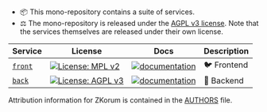 - :package: This mono-repository contains a suite of services.
- :balance_scale: The mono-repository is released under the [AGPL v3 license](./COPYING). Note that the services themselves are released under their own license.

| Service                     | License                                                                                                | Docs                                                                           | Description               |
| --------------------------- | ------------------------------------------------------------------------------------------------------ | ------------------------------------------------------------------------------ | ------------------------- |
| [`front`](./services/front) | [![License: MPL v2](https://img.shields.io/badge/License-MPL%20v2-blue.svg)](./services/front/COPYING)  | [![documentation](https://img.shields.io/badge/readme-blue)](./services/front) | :bird: Frontend           |
| [`back`](./services/back)   | [![License: AGPL v3](https://img.shields.io/badge/License-AGPL%20v3-blue.svg)](./services/back/COPYING) | [![documentation](https://img.shields.io/badge/readme-blue)](./services/back)  | :thought_balloon: Backend |

Attribution information for ZKorum is contained in the [AUTHORS](AUTHORS) file.
